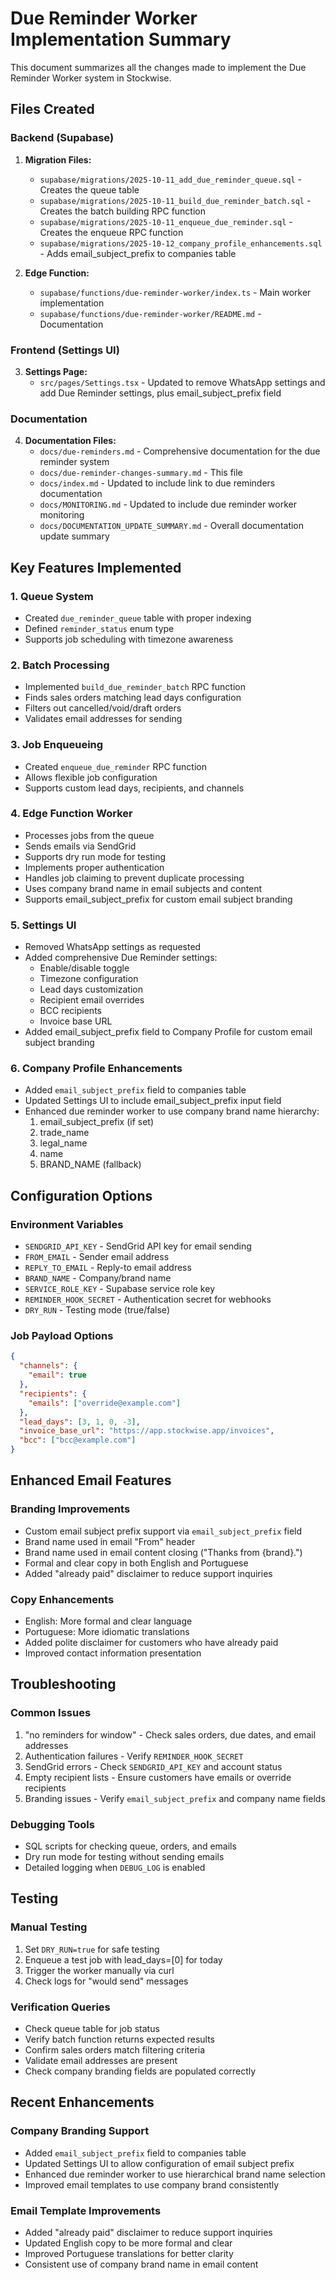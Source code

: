 # Due Reminder Worker Implementation Summary

This document summarizes all the changes made to implement the Due Reminder Worker system in Stockwise.

## Files Created

### Backend (Supabase)

1. **Migration Files:**
   - `supabase/migrations/2025-10-11_add_due_reminder_queue.sql` - Creates the queue table
   - `supabase/migrations/2025-10-11_build_due_reminder_batch.sql` - Creates the batch building RPC function
   - `supabase/migrations/2025-10-11_enqueue_due_reminder.sql` - Creates the enqueue RPC function
   - `supabase/migrations/2025-10-12_company_profile_enhancements.sql` - Adds email_subject_prefix to companies table

2. **Edge Function:**
   - `supabase/functions/due-reminder-worker/index.ts` - Main worker implementation
   - `supabase/functions/due-reminder-worker/README.md` - Documentation

### Frontend (Settings UI)

3. **Settings Page:**
   - `src/pages/Settings.tsx` - Updated to remove WhatsApp settings and add Due Reminder settings, plus email_subject_prefix field

### Documentation

4. **Documentation Files:**
   - `docs/due-reminders.md` - Comprehensive documentation for the due reminder system
   - `docs/due-reminder-changes-summary.md` - This file
   - `docs/index.md` - Updated to include link to due reminders documentation
   - `docs/MONITORING.md` - Updated to include due reminder worker monitoring
   - `docs/DOCUMENTATION_UPDATE_SUMMARY.md` - Overall documentation update summary

## Key Features Implemented

### 1. Queue System
- Created `due_reminder_queue` table with proper indexing
- Defined `reminder_status` enum type
- Supports job scheduling with timezone awareness

### 2. Batch Processing
- Implemented `build_due_reminder_batch` RPC function
- Finds sales orders matching lead days configuration
- Filters out cancelled/void/draft orders
- Validates email addresses for sending

### 3. Job Enqueueing
- Created `enqueue_due_reminder` RPC function
- Allows flexible job configuration
- Supports custom lead days, recipients, and channels

### 4. Edge Function Worker
- Processes jobs from the queue
- Sends emails via SendGrid
- Supports dry run mode for testing
- Implements proper authentication
- Handles job claiming to prevent duplicate processing
- Uses company brand name in email subjects and content
- Supports email_subject_prefix for custom email subject branding

### 5. Settings UI
- Removed WhatsApp settings as requested
- Added comprehensive Due Reminder settings:
  - Enable/disable toggle
  - Timezone configuration
  - Lead days customization
  - Recipient email overrides
  - BCC recipients
  - Invoice base URL
- Added email_subject_prefix field to Company Profile for custom email subject branding

### 6. Company Profile Enhancements
- Added `email_subject_prefix` field to companies table
- Updated Settings UI to include email_subject_prefix input field
- Enhanced due reminder worker to use company brand name hierarchy:
  1. email_subject_prefix (if set)
  2. trade_name
  3. legal_name
  4. name
  5. BRAND_NAME (fallback)

## Configuration Options

### Environment Variables
- `SENDGRID_API_KEY` - SendGrid API key for email sending
- `FROM_EMAIL` - Sender email address
- `REPLY_TO_EMAIL` - Reply-to email address
- `BRAND_NAME` - Company/brand name
- `SERVICE_ROLE_KEY` - Supabase service role key
- `REMINDER_HOOK_SECRET` - Authentication secret for webhooks
- `DRY_RUN` - Testing mode (true/false)

### Job Payload Options
```json
{
  "channels": {
    "email": true
  },
  "recipients": {
    "emails": ["override@example.com"]
  },
  "lead_days": [3, 1, 0, -3],
  "invoice_base_url": "https://app.stockwise.app/invoices",
  "bcc": ["bcc@example.com"]
}
```

## Enhanced Email Features

### Branding Improvements
- Custom email subject prefix support via `email_subject_prefix` field
- Brand name used in email "From" header
- Brand name used in email content closing ("Thanks from {brand}.")
- Formal and clear copy in both English and Portuguese
- Added "already paid" disclaimer to reduce support inquiries

### Copy Enhancements
- English: More formal and clear language
- Portuguese: More idiomatic translations
- Added polite disclaimer for customers who have already paid
- Improved contact information presentation

## Troubleshooting

### Common Issues
1. "no reminders for window" - Check sales orders, due dates, and email addresses
2. Authentication failures - Verify `REMINDER_HOOK_SECRET`
3. SendGrid errors - Check `SENDGRID_API_KEY` and account status
4. Empty recipient lists - Ensure customers have emails or override recipients
5. Branding issues - Verify `email_subject_prefix` and company name fields

### Debugging Tools
- SQL scripts for checking queue, orders, and emails
- Dry run mode for testing without sending emails
- Detailed logging when `DEBUG_LOG` is enabled

## Testing

### Manual Testing
1. Set `DRY_RUN=true` for safe testing
2. Enqueue a test job with lead_days=[0] for today
3. Trigger the worker manually via curl
4. Check logs for "would send" messages

### Verification Queries
- Check queue table for job status
- Verify batch function returns expected results
- Confirm sales orders match filtering criteria
- Validate email addresses are present
- Check company branding fields are populated correctly

## Recent Enhancements

### Company Branding Support
- Added `email_subject_prefix` field to companies table
- Updated Settings UI to allow configuration of email subject prefix
- Enhanced due reminder worker to use hierarchical brand name selection
- Improved email templates to use company brand consistently

### Email Template Improvements
- Added "already paid" disclaimer to reduce support inquiries
- Updated English copy to be more formal and clear
- Improved Portuguese translations for better clarity
- Consistent use of company brand name in email content